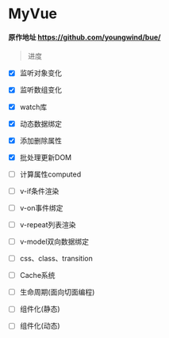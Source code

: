 # MyVue
#### 原作地址 https://github.com/youngwind/bue/
> 进度

- [x] 监听对象变化
- [x] 监听数组变化
- [x] watch库
- [x] 动态数据绑定
- [x] 添加删除属性
- [x] 批处理更新DOM

- [ ] 计算属性computed
- [ ] v-if条件渲染
- [ ] v-on事件绑定
- [ ] v-repeat列表渲染
- [ ] v-model双向数据绑定
- [ ] css、class、transition
- [ ] Cache系统
- [ ] 生命周期(面向切面编程)
- [ ] 组件化(静态)
- [ ] 组件化(动态)
